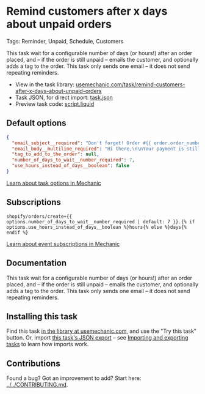 # Remind customers after x days about unpaid orders

Tags: Reminder, Unpaid, Schedule, Customers

This task wait for a configurable number of days (or hours!) after an order placed, and – if the order is still unpaid – emails the customer, and optionally adds a tag to the order. This task only sends one email – it does not send repeating reminders.

* View in the task library: [usemechanic.com/task/remind-customers-after-x-days-about-unpaid-orders](https://usemechanic.com/task/remind-customers-after-x-days-about-unpaid-orders)
* Task JSON, for direct import: [task.json](../../tasks/remind-customers-after-x-days-about-unpaid-orders.json)
* Preview task code: [script.liquid](./script.liquid)

## Default options

```json
{
  "email_subject__required": "Don't forget! Order #{{ order.order_number }} still needs to be paid",
  "email_body__multiline_required": "Hi there,\n\nYour payment is still required! Please get in touch at {{ shop.customer_email }} to proceed.\n\nThanks,\n{{ shop.name }}",
  "tag_to_add_to_the_order": null,
  "number_of_days_to_wait__number_required": 7,
  "use_hours_instead_of_days__boolean": false
}
```

[Learn about task options in Mechanic](https://docs.usemechanic.com/article/471-task-options)

## Subscriptions

```liquid
shopify/orders/create+{{ options.number_of_days_to_wait__number_required | default: 7 }}.{% if options.use_hours_instead_of_days__boolean %}hours{% else %}days{% endif %}
```

[Learn about event subscriptions in Mechanic](https://docs.usemechanic.com/article/408-subscriptions)

## Documentation

This task wait for a configurable number of days (or hours!) after an order placed, and – if the order is still unpaid – emails the customer, and optionally adds a tag to the order. This task only sends one email – it does not send repeating reminders.

## Installing this task

Find this task [in the library at usemechanic.com](https://usemechanic.com/task/remind-customers-after-x-days-about-unpaid-orders), and use the "Try this task" button. Or, import [this task's JSON export](../../tasks/remind-customers-after-x-days-about-unpaid-orders.json) – see [Importing and exporting tasks](https://docs.usemechanic.com/article/505-importing-and-exporting-tasks) to learn how imports work.

## Contributions

Found a bug? Got an improvement to add? Start here: [../../CONTRIBUTING.md](../../CONTRIBUTING.md).
